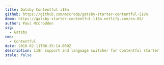 ```yaml
---
title: Gatsby Contentful i18n
github: https://github.com/mccrodp/gatsby-starter-contentful-i18n
demo: https://gatsby-starter-contentful-i18n.netlify.com/en-US/
author: Paul McCrodden
ssg:
  - Gatsby
cms:
  - Contentful
date: 2018-02-11T06:35:14.000Z
description: i18n support and language switcher for Contentful starter repo
stale: false
---
```

